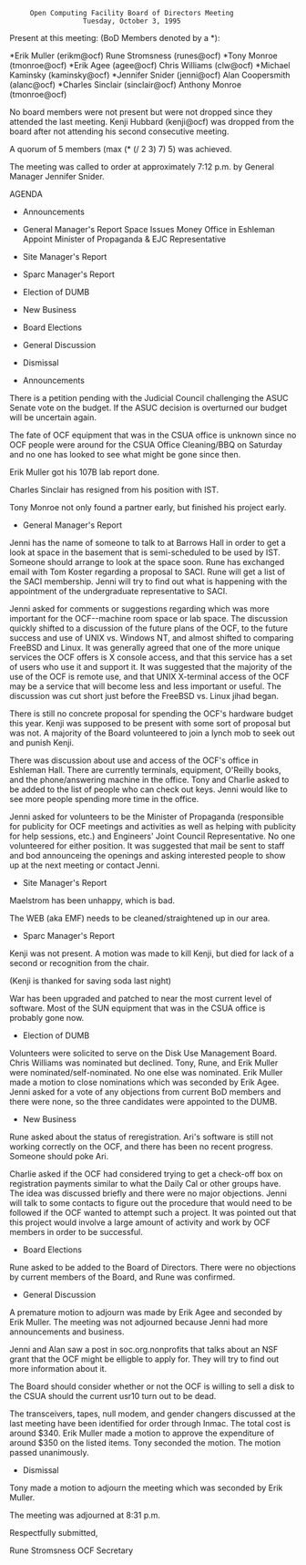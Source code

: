          Open Computing Facility Board of Directors Meeting
                      Tuesday, October 3, 1995

Present at this meeting: (BoD Members denoted by a *):

*Erik Muller (erikm@ocf)                Rune Stromsness (runes@ocf)
*Tony Monroe (tmonroe@ocf)              *Erik Agee (agee@ocf)
Chris Williams (clw@ocf)                *Michael Kaminsky (kaminsky@ocf)
*Jennifer Snider (jenni@ocf)            Alan Coopersmith (alanc@ocf)
*Charles Sinclair (sinclair@ocf)        Anthony Monroe (tmonroe@ocf)

No board members were not present but were not dropped since they
attended the last meeting.  Kenji Hubbard (kenji@ocf) was dropped
from the board after not attending his second consecutive meeting.

A quorum of 5 members (max (* (/ 2 3) 7) 5) was achieved.

The meeting was called to order at approximately 7:12 p.m. by General
Manager Jennifer Snider.

AGENDA

* Announcements
* General Manager's Report
	Space Issues
	Money
	Office in Eshleman
	Appoint Minister of Propaganda & EJC Representative
* Site Manager's Report
* Sparc Manager's Report
* Election of DUMB
* New Business
* Board Elections
* General Discussion
* Dismissal


* Announcements

There is a petition pending with the Judicial Council challenging the
ASUC Senate vote on the budget.  If the ASUC decision is overturned
our budget will be uncertain again.

The fate of OCF equipment that was in the CSUA office is unknown since
no OCF people were around for the CSUA Office Cleaning/BBQ on Saturday
and no one has looked to see what might be gone since then.

Erik Muller got his 107B lab report done.

Charles Sinclair has resigned from his position with IST.

Tony Monroe not only found a partner early, but finished his project
early.

* General Manager's Report

Jenni has the name of someone to talk to at Barrows Hall in order to get
a look at space in the basement that is semi-scheduled to be used by
IST.  Someone should arrange to look at the space soon.  Rune has
exchanged email with Tom Koster regarding a proposal to SACI.  Rune
will get a list of the SACI membership.  Jenni will try to find out
what is happening with the appointment of the undergraduate representative
to SACI.

Jenni asked for comments or suggestions regarding which was more
important for the OCF--machine room space or lab space.  The
discussion quickly shifted to a discussion of the future plans
of the OCF, to the future success and use of UNIX vs. Windows NT,
and almost shifted to comparing FreeBSD and Linux.  It was
generally agreed that one of the more unique services the OCF
offers is X console access, and that this service has a set
of users who use it and support it.  It was suggested that the
majority of the use of the OCF is remote use, and that UNIX
X-terminal access of the OCF may be a service that will become
less and less important or useful.  The discussion was cut short
just before the FreeBSD vs. Linux jihad began.

There is still no concrete proposal for spending the OCF's hardware
budget this year.  Kenji was supposed to be present with some
sort of proposal but was not.  A majority of the Board volunteered
to join a lynch mob to seek out and punish Kenji.

There was discussion about use and access of the OCF's office in
Eshleman Hall.  There are currently terminals, equipment, O'Reilly
books, and the phone/answering machine in the office.  Tony
and Charlie asked to be added to the list of people who can 
check out keys.  Jenni would like to see more people spending more
time in the office.

Jenni asked for volunteers to be the Minister of Propaganda (responsible
for publicity for OCF meetings and activities as well as helping
with publicity for help sessions, etc.) and Engineers' Joint Council
Representative.  No one volunteered for either position.  It was
suggested that mail be sent to staff and bod announceing the openings
and asking interested people to show up at the next meeting or contact
Jenni.

* Site Manager's Report

Maelstrom has been unhappy, which is bad.

The WEB (aka EMF) needs to be cleaned/straightened up in our area.

* Sparc Manager's Report

Kenji was not present.  A motion was made to kill Kenji, but died for
lack of a second or recognition from the chair.

(Kenji is thanked for saving soda last night)

War has been upgraded and patched to near the most current level
of software.  Most of the SUN equipment that was in the CSUA office
is probably gone now.

* Election of DUMB

Volunteers were solicited to serve on the Disk Use Management Board.
Chris Williams was nominated but declined.  Tony, Rune, and Erik
Muller were nominated/self-nominated.  No one else was nominated.
Erik Muller made a motion to close nominations which was seconded by
Erik Agee.  Jenni asked for a vote of any objections from current BoD
members and there were none, so the three candidates were appointed to
the DUMB.

* New Business

Rune asked about the status of reregistration.  Ari's software is still
not working correctly on the OCF, and there has been no recent 
progress.  Someone should poke Ari.

Charlie asked if the OCF had considered trying to get a check-off
box on registration payments similar to what the Daily Cal or other
groups have.  The idea was discussed briefly and there were no major 
objections.  Jenni will talk to some contacts to figure out the
procedure that would need to be followed if the OCF wanted to
attempt such a project.  It was pointed out that this project
would involve a large amount of activity and work by OCF members
in order to be successful.

* Board Elections

Rune asked to be added to the Board of Directors.  There were no
objections by current members of the Board, and Rune was confirmed.

* General Discussion

A premature motion to adjourn was made by Erik Agee and seconded by
Erik Muller.  The meeting was not adjourned because Jenni had more
announcements and business.

Jenni and Alan saw a post in soc.org.nonprofits that talks about an
NSF grant that the OCF might be elligble to apply for.  They will
try to find out more information about it.

The Board should consider whether or not the OCF is willing to 
sell a disk to the CSUA should the current usr10 turn out to be
dead.

The transceivers, tapes, null modem, and gender changers discussed
at the last meeting have been identified for order through Inmac.
The total cost is around $340.  Erik Muller made a motion to approve
the expenditure of around $350 on the listed items.  Tony
seconded the motion.  The motion passed unanimously.

* Dismissal

Tony made a motion to adjourn the meeting which was seconded by
Erik Muller.

The meeting was adjourned at 8:31 p.m.


Respectfully submitted,

Rune Stromsness
OCF Secretary
